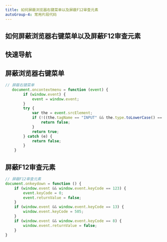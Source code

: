 ```yaml
---
title: 如何屏蔽浏览器右键菜单以及屏蔽F12审查元素
autoGroup-4: 常用片段代码
---
```


## 如何屏蔽浏览器右键菜单以及屏蔽F12审查元素

## 快速导航

<TOC />

## 屏蔽浏览器右键菜单

```js
// 屏蔽右键菜单
   document.oncontextmenu = function (event) {
        if (window.event) {
            event = window.event;
        }
        try {
            var the = event.srcElement;
            if (!((the.tagName == "INPUT" && the.type.toLowerCase() == "text") || the.tagName == "TEXTAREA")) {
                return false;
            }
            return true;
        } catch (e) {
            return false;
        }
    }
```

## 屏蔽F12审查元素

```js
// 屏蔽F12审查元素
document.onkeydown = function () {
    if (window.event && window.event.keyCode == 123) {
        event.keyCode = 0;
        event.returnValue = false;
    }
    if (window.event && window.event.keyCode == 13) {
        window.event.keyCode = 505;
    }
    if (window.event && window.event.keyCode == 8) {
        window.event.returnValue = false;
    }
}
```

<footer-FooterLink :isShareLink="true" :isDaShang="true" />
<footer-FeedBack />
